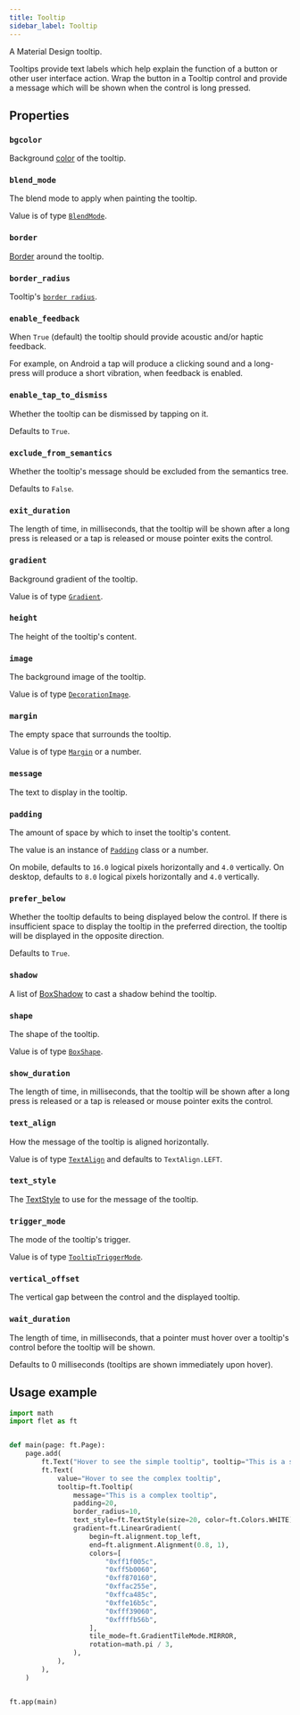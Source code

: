 ```yaml
---
title: Tooltip
sidebar_label: Tooltip
---
```


A Material Design tooltip.

Tooltips provide text labels which help explain the function of a button or other user interface action. Wrap the button in a Tooltip control and provide a message which will be shown when the control is long pressed.


## Properties

### `bgcolor`

Background [color](/docs/reference/colors) of the tooltip.

### `blend_mode`

The blend mode to apply when painting the tooltip.

Value is of type [`BlendMode`](/docs/reference/types/blendmode).

### `border`

[Border](/docs/reference/types/border) around the tooltip.

### `border_radius`

Tooltip's [`border radius`](/docs/reference/types/borderradius).

### `enable_feedback`

When `True` (default) the tooltip should provide acoustic and/or haptic feedback.

For example, on Android a tap will produce a clicking sound and a long-press will produce a short vibration, when feedback is enabled.

### `enable_tap_to_dismiss`

Whether the tooltip can be dismissed by tapping on it.

Defaults to `True`.

### `exclude_from_semantics`

Whether the tooltip's message should be excluded from the semantics tree.

Defaults to `False`.

### `exit_duration`

The length of time, in milliseconds, that the tooltip will be shown after a long press is released or a tap is released or mouse pointer exits the control.

### `gradient`

Background gradient of the tooltip.

Value is of type [`Gradient`](/docs/reference/types/gradient).

### `height`

The height of the tooltip's content.

### `image`

The background image of the tooltip.

Value is of type [`DecorationImage`](/docs/reference/types/decorationimage).

### `margin`

The empty space that surrounds the tooltip.

Value is of type [`Margin`](/docs/reference/types/margin) or a number.

### `message`

The text to display in the tooltip.

### `padding`

The amount of space by which to inset the tooltip's content.

The value is an instance of [`Padding`](/docs/reference/types/padding) class or a number.

On mobile, defaults to `16.0` logical pixels horizontally and `4.0` vertically. On desktop, defaults to `8.0` logical
pixels horizontally and `4.0` vertically.

### `prefer_below`

Whether the tooltip defaults to being displayed below the control.
If there is insufficient space to display the tooltip in the preferred direction, the tooltip will be displayed in the
opposite direction.

Defaults to `True`.

### `shadow`

A list of [BoxShadow](/docs/reference/types/boxshadow) to cast a shadow behind the tooltip.

### `shape`

The shape of the tooltip.

Value is of type [`BoxShape`](/docs/reference/types/boxshape).

### `show_duration`

The length of time, in milliseconds, that the tooltip will be shown after a long press is released or a tap is released or mouse pointer exits the control.

### `text_align`

How the message of the tooltip is aligned horizontally.

Value is of type [`TextAlign`](/docs/reference/types/textalign) and defaults to `TextAlign.LEFT`.

### `text_style`

The [TextStyle](/docs/reference/types/textstyle) to use for the message of the tooltip.

### `trigger_mode`

The mode of the tooltip's trigger.

Value is of type [`TooltipTriggerMode`](/docs/reference/types/tooltiptriggermode).

### `vertical_offset`

The vertical gap between the control and the displayed tooltip.

### `wait_duration`

The length of time, in milliseconds, that a pointer must hover over a tooltip's control before the tooltip will be shown.

Defaults to 0 milliseconds (tooltips are shown immediately upon hover).


## Usage example

```python
import math
import flet as ft


def main(page: ft.Page):
    page.add(
        ft.Text("Hover to see the simple tooltip", tooltip="This is a simple tooltip"),
        ft.Text(
            value="Hover to see the complex tooltip",
            tooltip=ft.Tooltip(
                message="This is a complex tooltip",
                padding=20,
                border_radius=10,
                text_style=ft.TextStyle(size=20, color=ft.Colors.WHITE),
                gradient=ft.LinearGradient(
                    begin=ft.alignment.top_left,
                    end=ft.alignment.Alignment(0.8, 1),
                    colors=[
                        "0xff1f005c",
                        "0xff5b0060",
                        "0xff870160",
                        "0xffac255e",
                        "0xffca485c",
                        "0xffe16b5c",
                        "0xfff39060",
                        "0xffffb56b",
                    ],
                    tile_mode=ft.GradientTileMode.MIRROR,
                    rotation=math.pi / 3,
                ),
            ),
        ),
    )


ft.app(main)
```
